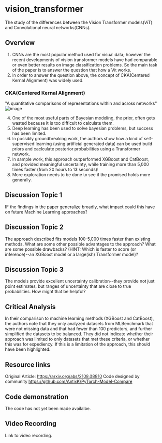 # vision_transformer
The study of the differences between the Vision Transformer models(ViT) and Convolutional neural networks(CNNs).


## Overview

1. CNNs are the most popular method used for visual data; however the recent developments of vision transformer models have had comparable or even better results on image classification problems. So the main task of the paper is to answer the question that how a Vit works.
2. In order to answer the question above, the concept of CKA(Centered Kernal Alignment) was widely used.

### CKA(Centered Kernal Alignment)
"A quantitative comparisons of representations within and across networks"
![image](https://user-images.githubusercontent.com/5521243/158394006-ce275df7-f618-4b95-b9da-4b0aa3bcc630.png)



4. One of the most useful parts of Bayesian modeling, the prior, often gets wasted because it is too difficult to calculate them.
5. Deep learning has been used to solve bayesian problems, but success has been limited.
6. In possibly groundbreaking work, the authors show how a kind of self-supervised learning (using artificial generated data) can be used build priors and caclculate posterior probabilities using a Transformer network. 
7. In sample work, this approach outperformed XGBoost and CatBoost, and provided meaningful uncertainty, while training more than 5,000 times faster (from 20 hours to 13 seconds)!
8. More exploration needs to be done to see if the promised holds more generally. 





## Discussion Topic 1

IF the findings in the paper generalize broadly, what impact could this have on future Machine Learning approaches?

## Discussion Topic 2

The approach described fits models 100-5,000 times faster than existing methods. What are some other possible advantages to the approach? What are some possible drawbacks? (HINT: Which is faster to score (or inference)--an XGBoost model or a large(ish) Transformer model)?

## Discussion Topic 3

The models provide excellent uncertainty calibration--they provide not just point estimates, but ranges of uncertainty that are close to true probabilities. How might that be helpful?


## Critical Analysis

In their comparison to machine learning methods (XGBoost and CatBoost), the authors note that they only analyzed datasets from MLBenchmark that were not missing data and that had fewer than 100 predictors, and further simplified the datasets to be balanced. They did not indicate whether their approach was limited to only datasets that met these criteria, or whether this was for expediency. If this is a limitation of the approach, this should have been highlighted. 

 

## Resource links

Original Article: https://arxiv.org/abs/2108.08810
Code designed by community https://github.com/AntixK/PyTorch-Model-Compare

## Code demonstration

The code has not yet been made availalbe.

## Video Recording

Link to video recording.
